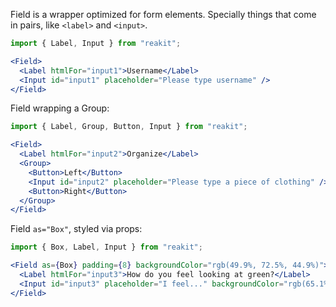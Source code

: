 Field is a wrapper optimized for form elements. Specially things that come in pairs, like `<label>` and `<input>`.

```jsx
import { Label, Input } from "reakit";

<Field>
  <Label htmlFor="input1">Username</Label>
  <Input id="input1" placeholder="Please type username" />
</Field>
```

Field wrapping a Group:

```jsx
import { Label, Group, Button, Input } from "reakit";

<Field>
  <Label htmlFor="input2">Organize</Label>
  <Group>
    <Button>Left</Button>
    <Input id="input2" placeholder="Please type a piece of clothing" />
    <Button>Right</Button>
  </Group>
</Field>
```

Field `as="Box"`, styled via props:

```jsx
import { Box, Label, Input } from "reakit";

<Field as={Box} padding={8} backgroundColor="rgb(49.9%, 72.5%, 44.9%)">
  <Label htmlFor="input3">How do you feel looking at green?</Label>
  <Input id="input3" placeholder="I feel..." backgroundColor="rgb(65.1%, 87.3%, 60.2%)"/>
</Field>
```
